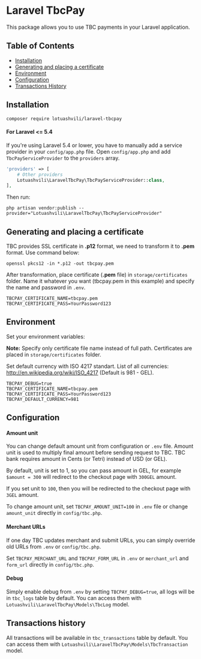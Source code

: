 # Laravel TbcPay

This package allows you to use TBC payments in your Laravel application.

## Table of Contents

- [Installation](#installation)
- [Generating and placing a certificate](#generating-and-placing-a-certificate)
- [Environment](#environment)
- [Configuration](#configuration)
- [Transactions History](#transactions-history)

## Installation

```
composer require lotuashvili/laravel-tbcpay
```

#### For Laravel <= 5.4

If you're using Laravel 5.4 or lower, you have to manually add a service provider in your `config/app.php` file.
Open `config/app.php` and add `TbcPayServiceProvider` to the `providers` array.

```php
'providers' => [
    # Other providers
    Lotuashvili\LaravelTbcPay\TbcPayServiceProvider::class,
],
```

Then run:

```
php artisan vendor:publish --provider="Lotuashvili\LaravelTbcPay\TbcPayServiceProvider"
```

## Generating and placing a certificate

TBC provides SSL certificate in **.p12** format, we need to transform it to **.pem** format. Use command below:

```
openssl pkcs12 -in *.p12 -out tbcpay.pem
```

After transformation, place certificate (**.pem** file) in `storage/certificates` folder. Name it whatever you want (tbcpay.pem in this example) and specify the name and password in `.env`.

```
TBCPAY_CERTIFICATE_NAME=tbcpay.pem
TBCPAY_CERTIFICATE_PASS=YourPassword123
```

## Environment

Set your environment variables:

**Note:** Specify only certificate file name instead of full path. Certificates are placed in `storage/certificates` folder.

Set default currency with ISO 4217 standart. List of all currencies: http://en.wikipedia.org/wiki/ISO_4217 (Default is 981 - GEL).

```
TBCPAY_DEBUG=true
TBCPAY_CERTIFICATE_NAME=tbcpay.pem
TBCPAY_CERTIFICATE_PASS=YourPassword123
TBCPAY_DEFAULT_CURRENCY=981
```

## Configuration

#### Amount unit

You can change default amount unit from configuration or `.env` file. Amount unit is used to multiply final amount before sending request to TBC. TBC bank requires amount in Cents (or Tetri) instead of USD (or GEL).

By default, unit is set to 1, so you can pass amount in GEL, for example `$amount = 300` will redirect to the checkout page with `300GEL` amount.

If you set unit to `100`, then you will be redirected to the checkout page with `3GEL` amount.

To change amount unit, set `TBCPAY_AMOUNT_UNIT=100` in `.env` file or change `amount_unit` directly in `config/tbc.php`.

#### Merchant URLs

If one day TBC updates merchant and submit URLs, you can simply override old URLs from `.env` or `config/tbc.php`.

Set `TBCPAY_MERCHANT_URL` and `TBCPAY_FORM_URL` in `.env` or `merchant_url` and `form_url` directly in `config/tbc.php`.

#### Debug

Simply enable debug from `.env` by setting `TBCPAY_DEBUG=true`, all logs will be in `tbc_logs` table by default. You can access them with `Lotuashvili\LaravelTbcPay\Models\TbcLog` model.

## Transactions history

All transactions will be available in `tbc_transactions` table by default. You can access them with `Lotuashvili\LaravelTbcPay\Models\TbcTransaction` model.
